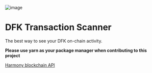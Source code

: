 ![image](https://user-images.githubusercontent.com/90641570/145936695-09d804e4-e05c-44dd-b049-0945b1e131ae.png)
# DFK Transaction Scanner

The best way to see your DFK on-chain activity.

**Please use yarn as your package manager when contributing to this project**

[Harmony blockchain API](https://docs.harmony.one/home/developers/api)
